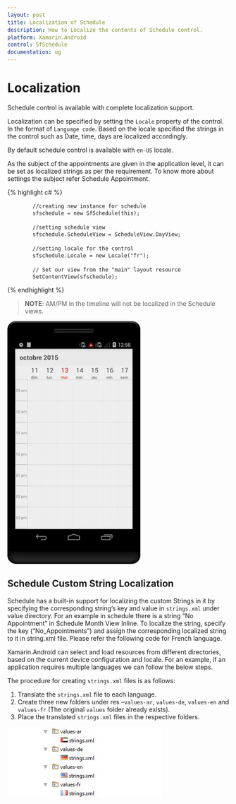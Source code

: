 ```yaml
---
layout: post
title: Localization of Schedule
description: How to Localize the contents of Schedule control.
platform: Xamarin.Android
control: SfSchedule
documentation: ug
---
```


# Localization 

Schedule control is available with complete localization support. 

Localization can be specified by setting the `Locale` property of the control. In the format of `Language code`.  Based on the locale specified the strings in the control such as Date, time, days are localized accordingly.

By default schedule control is available with `en-US` locale. 

As the subject of the appointments are given in the application level, it can be set as localized strings as per the requirement. To know more about settings the subject refer Schedule Appointment.

{% highlight c# %}

            //creating new instance for schedule
            sfschedule = new SfSchedule(this);

            //setting schedule view
            sfschedule.ScheduleView = ScheduleView.DayView;

            //setting locale for the control
            sfschedule.Locale = new Locale("fr");
            
            // Set our view from the "main" layout resource
            SetContentView(sfschedule);

{% endhighlight %}

>**NOTE**: AM/PM in the timeline will not be localized in the Schedule views.

![](Localization_images/Localization_img1.jpeg)

## Schedule Custom String Localization

Schedule has a built-in support for localizing the custom Strings in it by specifying the corresponding string’s key and value in `strings.xml` under value directory. For an example in schedule there is a string “No Appointment” in Schedule Month View Inline. To localize the string, specify the key (“No_Appointments”) and assign the corresponding localized string to it in string.xml file. Please refer the following code for French language.

Xamarin.Android can select and load resources from different directories, based on the current device configuration and locale. For an example, if an application requires multiple languages we can follow the below steps.

The procedure for creating `strings.xml` files is as follows:

1. Translate the `strings.xml` file to each language.
2. Create three new folders under res –`values-ar`, `values-de`, `values-en` and `values-fr` (The original `values` folder already exists).
3. Place the translated `strings.xml` files in the respective folders.

![](Localization_images/Localization_img2.jpeg)
